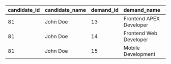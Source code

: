 
| candidate_id | candidate_name | demand_id | demand_name             | overall_summary |
| ------------ | -------------- | --------- | ----------------------- | --------------- |
| 81           | John Doe       | 13        | Frontend APEX Developer | Lorem ipsum ... |
| 81           | John Doe       | 14        | Frontend Web Developer  | Lorem ipsum ... |
| 81           | John Doe       | 15        | Mobile Development      | Lorem ipsum ... |
